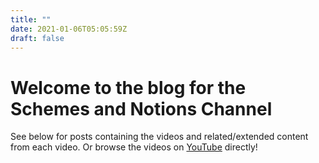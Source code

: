 ```yaml
---
title: ""
date: 2021-01-06T05:05:59Z
draft: false
---
```

# Welcome to the blog for the Schemes and Notions Channel

See below for posts containing the videos and related/extended content from each video.  Or browse the videos on [YouTube](https://www.youtube.com/channel/UCI_tKM35Gndgd18ifK7BghA) directly!

